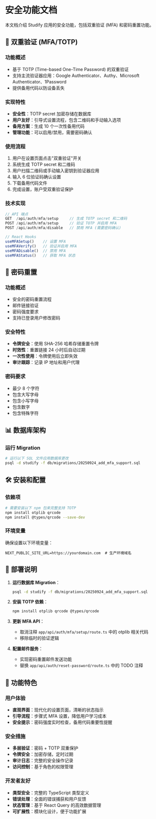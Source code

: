 # 安全功能文档

本文档介绍 Studify 应用的安全功能，包括双重验证 (MFA) 和密码重置功能。

## 🔐 双重验证 (MFA/TOTP)

### 功能概述
- 基于 TOTP (Time-based One-Time Password) 的双重验证
- 支持主流验证器应用：Google Authenticator、Authy、Microsoft Authenticator、1Password
- 提供备用代码以防设备丢失

### 实现特性
- **安全性**：TOTP secret 加密存储在数据库
- **用户友好**：引导式设置流程，包含二维码和手动输入选项
- **备用方案**：生成 10 个一次性备用代码
- **管理功能**：可以启用/禁用，需要密码确认

### 使用流程
1. 用户在设置页面点击"双重验证"开关
2. 系统生成 TOTP secret 和二维码
3. 用户扫描二维码或手动输入密钥到验证器应用
4. 输入 6 位验证码确认设置
5. 下载备用代码文件
6. 完成设置，账户受双重验证保护

### 技术实现
```typescript
// API 端点
GET  /api/auth/mfa/setup     // 生成 TOTP secret 和二维码
POST /api/auth/mfa/setup     // 验证 TOTP 并启用 MFA
POST /api/auth/mfa/disable   // 禁用 MFA (需要密码确认)

// React Hooks
useMFASetup()    // 设置 MFA
useMFAVerify()   // 验证并启用 MFA
useMFADisable()  // 禁用 MFA
useMFAStatus()   // 获取 MFA 状态
```

## 🔑 密码重置

### 功能概述
- 安全的密码重置流程
- 邮件链接验证
- 密码强度要求
- 支持已登录用户修改密码

### 安全特性
- **令牌安全**：使用 SHA-256 哈希存储重置令牌
- **时效性**：重置链接 24 小时后自动过期
- **一次性使用**：令牌使用后立即失效
- **审计跟踪**：记录 IP 地址和用户代理

### 密码要求
- 最少 8 个字符
- 包含大写字母
- 包含小写字母
- 包含数字
- 包含特殊字符

## 📊 数据库架构

### 运行 Migration
```bash
# 运行以下 SQL 文件应用数据库更改
psql -d studify -f db/migrations/20250924_add_mfa_support.sql
```

## 🛠️ 安装和配置

### 依赖项
```bash
# 需要安装以下 npm 包来完整支持 TOTP
npm install otplib qrcode
npm install @types/qrcode --save-dev
```

### 环境变量
确保设置以下环境变量：
```
NEXT_PUBLIC_SITE_URL=https://yourdomain.com  # 生产环境域名
```

## 🚀 部署说明

1. **运行数据库 Migration**：
   ```bash
   psql -d studify -f db/migrations/20250924_add_mfa_support.sql
   ```

2. **安装 TOTP 依赖**：
   ```bash
   npm install otplib qrcode @types/qrcode
   ```

3. **更新 MFA API**：
   - 取消注释 `app/api/auth/mfa/setup/route.ts` 中的 otplib 相关代码
   - 移除临时的验证逻辑

4. **配置邮件服务**：
   - 实现密码重置邮件发送功能
   - 替换 `app/api/auth/reset-password/route.ts` 中的 TODO 注释

## 🎯 功能特色

### 用户体验
- **直观界面**：现代化的设置页面，清晰的状态指示
- **引导流程**：步骤式 MFA 设置，降低用户学习成本
- **安全提示**：密码强度实时检查，备用代码重要性提醒

### 安全措施
- **多层验证**：密码 + TOTP 双重保护
- **令牌安全**：加密存储，定时过期
- **审计日志**：完整的安全操作记录
- **访问控制**：基于角色的权限管理

### 开发者友好
- **类型安全**：完整的 TypeScript 类型定义
- **错误处理**：全面的错误捕获和用户反馈
- **状态管理**：基于 React Query 的高效数据管理
- **可扩展性**：模块化设计，便于功能扩展
